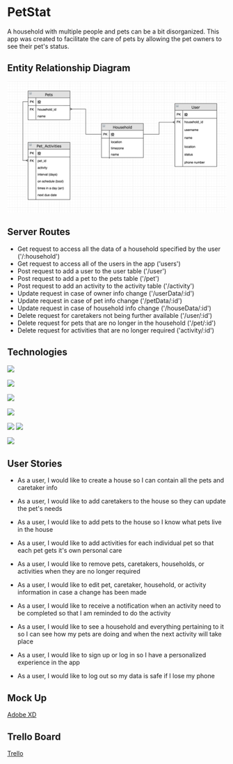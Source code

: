 # PetStat

A household with multiple people and pets can be a bit disorganized. This app was created to facilitate the care of pets by allowing the pet owners to see their pet's status.

## Entity Relationship Diagram

![Entity Relationship Diagram](./public/erd.png)

## Server Routes

- Get request to access all the data of a household specified by the user
    ('/:household')
- Get request to access all of the users in the app
    ('users')
- Post request to add a user to the user table
    ('/user')
- Post request to add a pet to the pets table
    ('/pet')
- Post request to add an activity to the activity table
    ('/activity')
- Update request in case of owner info change
    ('/userData/:id')
- Update request in case of pet info change
    ('/petData/:id')
- Update request in case of household info change
    ('/houseData/:id')
- Delete request for caretakers not being further available
    ('/user/:id')
- Delete request for pets that are no longer in the household
    ('/pet/:id')
- Delete request for activities that are no longer required
    ('activity/:id')

## Technologies
<a href="https://facebook.github.io/react-native/"><img src="https://cdn.filestackcontent.com/NLhmEQbVQUWSrfIFaXPh" width="25%"></a>

<a href="https://expressjs.com/"><img src="https://expressjs.com/images/express-facebook-share.png" width="25%"></a>

<a href="https://nodejs.org/en/"><img src="https://nodejs.org/static/images/logos/nodejs-new-pantone-black.png" width="25%"></a>

<a href="https://graphql.org/"><img src="https://i1.wp.com/wptavern.com/wp-content/uploads/2016/10/graphql.png?ssl=1" width="25%"></a>

<img src="https://upload.wikimedia.org/wikipedia/commons/thumb/1/10/CSS3_and_HTML5_logos_and_wordmarks.svg/791px-CSS3_and_HTML5_logos_and_wordmarks.svg.png" width="25%">

<img src="http://2ality.com/2011/10/logo-js/js.jpg" width="25%">

<a href="https://www.twilio.com/"><img src="https://www.twilio.com/marketing/bundles/company-brand/img/logos/red/twilio-logo-red.png" width="25%"></a>

## User Stories

- As a user, I would like to create a house so I can contain all the pets and caretaker info

- As a user, I would like to add caretakers to the house so they can update the pet's needs

- As a user, I would like to add pets to the house so I know what pets live in the house

- As a user, I would like to add activities for each individual pet so that each pet gets it's own personal care

- As a user, I would like to remove pets, caretakers, households, or activities when they are no longer required

- As a user, I would like to edit pet, caretaker, household, or activity information in case a change has been made

- As a user, I would like to receive a notification when an activity need to be completed so that I am reminded to do the activity

- As a user, I would like to see a household and everything pertaining to it so I can see how my pets are doing and when the next activity will take place

- As a user, I would like to sign up or log in so I have a personalized experience in the app

- As a user, I would like to log out so my data is safe if I lose my phone

## Mock Up

[Adobe XD](https://xd.adobe.com/view/24a0eda8-c5c7-4ea6-7540-bebbe1860c0b-5291/)

## Trello Board

[Trello](https://trello.com/b/6uBnQbyQ/petstat)
